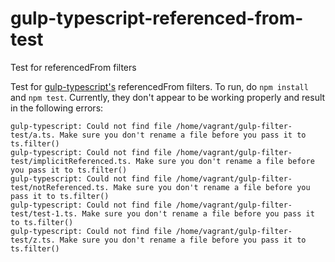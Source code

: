 # gulp-typescript-referenced-from-test
Test for referencedFrom filters

Test for [gulp-typescript's](https://github.com/ivogabe/gulp-typescript) referencedFrom filters. To run, do `npm install`
and `npm test`. Currently, they don't appear to be working properly and result in the following errors:

```
gulp-typescript: Could not find file /home/vagrant/gulp-filter-test/a.ts. Make sure you don't rename a file before you pass it to ts.filter()
gulp-typescript: Could not find file /home/vagrant/gulp-filter-test/implicitReferenced.ts. Make sure you don't rename a file before you pass it to ts.filter()
gulp-typescript: Could not find file /home/vagrant/gulp-filter-test/notReferenced.ts. Make sure you don't rename a file before you pass it to ts.filter()
gulp-typescript: Could not find file /home/vagrant/gulp-filter-test/test-1.ts. Make sure you don't rename a file before you pass it to ts.filter()
gulp-typescript: Could not find file /home/vagrant/gulp-filter-test/z.ts. Make sure you don't rename a file before you pass it to ts.filter()
```
